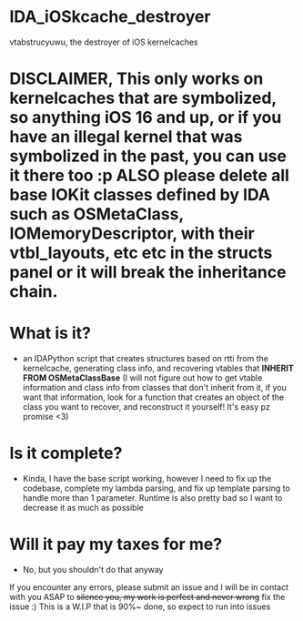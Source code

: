 # IDA_iOSkcache_destroyer
vtabstrucyuwu, the destroyer of iOS kernelcaches

# DISCLAIMER, This only works on kernelcaches that are symbolized, so anything iOS 16 and up, or if you have an illegal kernel that was symbolized in the past, you can use it there too :p ALSO please delete all base IOKit classes defined by IDA such as OSMetaClass, IOMemoryDescriptor, with their vtbl_layouts, etc etc in the structs panel or it will break the inheritance chain.

# What is it?
- an IDAPython script that creates structures based on rtti from the kernelcache, generating class info, and recovering vtables that **INHERIT FROM OSMetaClassBase** (I will not figure out how to get vtable information and class info from classes that don't inherit from it, if you want that information, look for a function that creates an object of the class you want to recover, and reconstruct it yourself! It's easy pz promise <3)

# Is it complete?
- Kinda, I have the base script working, however I need to fix up the codebase, complete my lambda parsing, and fix up template parsing to handle more than 1 parameter. Runtime is also pretty bad so I want to decrease it as much as possible

# Will it pay my taxes for me?
- No, but you shouldn't do that anyway

If you encounter any errors, please submit an issue and I will be in contact with you ASAP to ~~silence you, my work is perfect and never wrong~~ fix the issue :)
This is a W.I.P that is 90%~ done, so expect to run into issues
